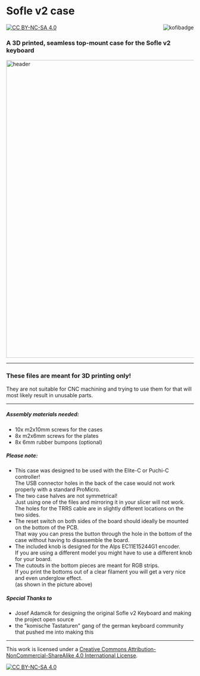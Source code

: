# Sofle v2 case

[![CC BY-NC-SA 4.0][cc-by-nc-sa-shield]][cc-by-nc-sa]<a href="https://ko-fi.com/kb_elmo"><img src="https://i.imgur.com/9T0bvqO.png" alt="kofibadge" align="right"/></a>

### A 3D printed, seamless top-mount case for the Sofle v2 keyboard

<img src="https://i.imgur.com/DuShcFz.jpg" alt="header" width="800"/>

---

### These files are meant for 3D printing only! 

They are not suitable for CNC machining and trying to use them for that will most likely result in unusable parts.

---

##### Assembly materials needed:

- 10x m2x10mm screws for the cases
- 8x m2x6mm screws for the plates
- 8x 6mm rubber bumpons (optional)


##### Please note:  

- This case was designed to be used with the Elite-C or Puchi-C controller!  
The USB connector holes in the back of the case would not work properly with a standard ProMicro.
- The two case halves are not symmetrical!  
Just using one of the files and mirroring it in your slicer will not work.  
The holes for the TRRS cable are in slightly different locations on the two sides.
- The reset switch on both sides of the board should ideally be mounted on the bottom of the PCB.  
That way you can press the button through the hole in the bottom of the case without having to disassemble the board.
- The included knob is designed for the Alps EC11E15244G1 encoder.  
If you are using a different model you might have to use a different knob for your board.
- The cutouts in the bottom pieces are meant for RGB strips.  
If you print the bottoms out of a clear filament you will get a very nice and even underglow effect.  
(as shown in the picture above) 


##### Special Thanks to 

- Josef Adamcik for designing the original Sofle v2 Keyboard and making the project open source
- the "komische Tastaturen" gang of the german keyboard community that pushed me into making this

---

This work is licensed under a
[Creative Commons Attribution-NonCommercial-ShareAlike 4.0 International License][cc-by-nc-sa].

[![CC BY-NC-SA 4.0][cc-by-nc-sa-image]][cc-by-nc-sa]

[cc-by-nc-sa]: http://creativecommons.org/licenses/by-nc-sa/4.0/
[cc-by-nc-sa-image]: https://licensebuttons.net/l/by-nc-sa/4.0/88x31.png
[cc-by-nc-sa-shield]: https://img.shields.io/badge/License-CC%20BY--NC--SA%204.0-lightgrey.svg
